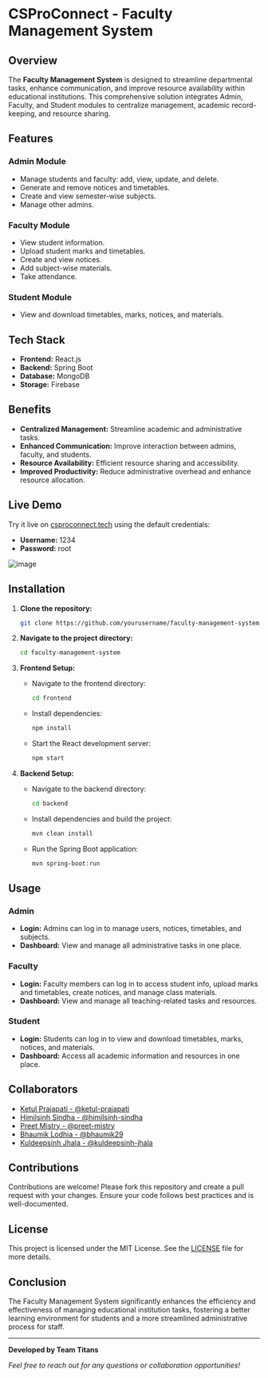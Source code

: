 # CSProConnect - Faculty Management System

## Overview
The **Faculty Management System** is designed to streamline departmental tasks, enhance communication, and improve resource availability within educational institutions. This comprehensive solution integrates Admin, Faculty, and Student modules to centralize management, academic record-keeping, and resource sharing.

## Features
### Admin Module
- Manage students and faculty: add, view, update, and delete.
- Generate and remove notices and timetables.
- Create and view semester-wise subjects.
- Manage other admins.

### Faculty Module
- View student information.
- Upload student marks and timetables.
- Create and view notices.
- Add subject-wise materials.
- Take attendance.

### Student Module
- View and download timetables, marks, notices, and materials.

## Tech Stack
- **Frontend:** React.js
- **Backend:** Spring Boot
- **Database:** MongoDB
- **Storage:** Firebase

## Benefits
- **Centralized Management:** Streamline academic and administrative tasks.
- **Enhanced Communication:** Improve interaction between admins, faculty, and students.
- **Resource Availability:** Efficient resource sharing and accessibility.
- **Improved Productivity:** Reduce administrative overhead and enhance resource allocation.

## Live Demo
Try it live on [csproconnect.tech](https://csproconnect.tech) using the default credentials:
- **Username:** 1234
- **Password:** root

![image](https://github.com/user-attachments/assets/eba89cc8-c258-4b0f-ab05-abee331b50ed)


## Installation

1. **Clone the repository:**
    ```bash
    git clone https://github.com/yourusername/faculty-management-system.git
    ```
2. **Navigate to the project directory:**
    ```bash
    cd faculty-management-system
    ```
3. **Frontend Setup:**
    - Navigate to the frontend directory:
      ```bash
      cd frontend
      ```
    - Install dependencies:
      ```bash
      npm install
      ```
    - Start the React development server:
      ```bash
      npm start
      ```

4. **Backend Setup:**
    - Navigate to the backend directory:
      ```bash
      cd backend
      ```
    - Install dependencies and build the project:
      ```bash
      mvn clean install
      ```
    - Run the Spring Boot application:
      ```bash
      mvn spring-boot:run
      ```

## Usage

### Admin
- **Login:** Admins can log in to manage users, notices, timetables, and subjects.
- **Dashboard:** View and manage all administrative tasks in one place.

### Faculty
- **Login:** Faculty members can log in to access student info, upload marks and timetables, create notices, and manage class materials.
- **Dashboard:** View and manage all teaching-related tasks and resources.

### Student
- **Login:** Students can log in to view and download timetables, marks, notices, and materials.
- **Dashboard:** Access all academic information and resources in one place.

## Collaborators
- [Ketul Prajapati - @ketul-prajapati](https://github.com/Ketul-Prajapati)
- [Himilsinh Sindha - @himilsinh-sindha](https://github.com/himilsinh-sindha)
- [Preet Mistry - @preet-mistry](https://github.com/Preet2003)
- [Bhaumik Lodhia - @bhaumik29](https://www.github.com/bhaumik29)
- [Kuldeepsinh Jhala - @kuldeepsinh-jhala](https://github.com/kuldeepjhala-dev)

## Contributions
Contributions are welcome! Please fork this repository and create a pull request with your changes. Ensure your code follows best practices and is well-documented.

## License
This project is licensed under the MIT License. See the [LICENSE](LICENSE) file for more details.

## Conclusion
The Faculty Management System significantly enhances the efficiency and effectiveness of managing educational institution tasks, fostering a better learning environment for students and a more streamlined administrative process for staff.

---

**Developed by Team Titans**

*Feel free to reach out for any questions or collaboration opportunities!*
